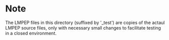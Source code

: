 # Note #
The LMPEP files in this directory (suffixed by '_test') are copies of the actaul LMPEP source files, only with necessary small changes to facilitate testing in a closed environment.
